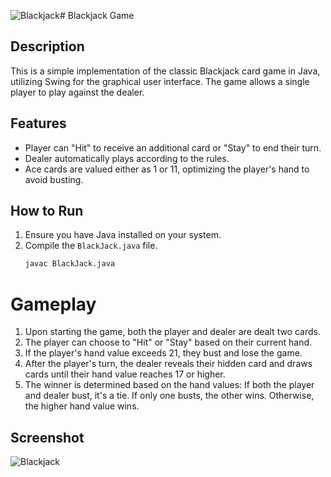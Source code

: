 ![Blackjack](https://github.com/MeGaTroNOO7/BlackJack/assets/98184459/7f76e3a3-894d-4baa-a57c-46fa22ee005e)# Blackjack Game

## Description
This is a simple implementation of the classic Blackjack card game in Java, utilizing Swing for the graphical user interface. The game allows a single player to play against the dealer.

## Features
- Player can "Hit" to receive an additional card or "Stay" to end their turn.
- Dealer automatically plays according to the rules.
- Ace cards are valued either as 1 or 11, optimizing the player's hand to avoid busting.

## How to Run
1. Ensure you have Java installed on your system.
2. Compile the `BlackJack.java` file.
   ```bash
   javac BlackJack.java
   ```
# Gameplay
1. Upon starting the game, both the player and dealer are dealt two cards.
2. The player can choose to "Hit" or "Stay" based on their current hand.
3. If the player's hand value exceeds 21, they bust and lose the game.
4. After the player's turn, the dealer reveals their hidden card and draws cards until their hand value reaches 17 or higher.
5. The winner is determined based on the hand values:
      If both the player and dealer bust, it's a tie.
      If only one busts, the other wins.
      Otherwise, the higher hand value wins.

## Screenshot

![Blackjack](https://github.com/MeGaTroNOO7/BlackJack/assets/98184459/c77b0b67-5d63-4afe-bf69-5e3d68462931)
